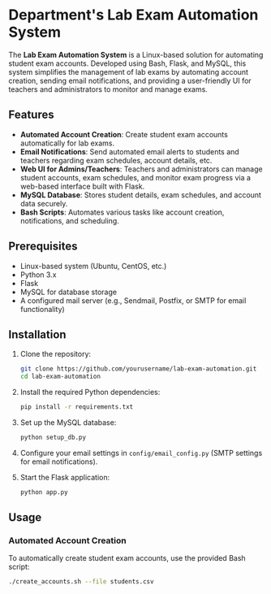 # Department's Lab Exam Automation System

The **Lab Exam Automation System** is a Linux-based solution for automating student exam accounts. Developed using Bash, Flask, and MySQL, this system simplifies the management of lab exams by automating account creation, sending email notifications, and providing a user-friendly UI for teachers and administrators to monitor and manage exams.

## Features

- **Automated Account Creation**: Create student exam accounts automatically for lab exams.
- **Email Notifications**: Send automated email alerts to students and teachers regarding exam schedules, account details, etc.
- **Web UI for Admins/Teachers**: Teachers and administrators can manage student accounts, exam schedules, and monitor exam progress via a web-based interface built with Flask.
- **MySQL Database**: Stores student details, exam schedules, and account data securely.
- **Bash Scripts**: Automates various tasks like account creation, notifications, and scheduling.
  
## Prerequisites

- Linux-based system (Ubuntu, CentOS, etc.)
- Python 3.x
- Flask
- MySQL for database storage
- A configured mail server (e.g., Sendmail, Postfix, or SMTP for email functionality)

## Installation

1. Clone the repository:

    ```bash
    git clone https://github.com/yourusername/lab-exam-automation.git
    cd lab-exam-automation
    ```

2. Install the required Python dependencies:

    ```bash
    pip install -r requirements.txt
    ```

3. Set up the MySQL database:

    ```bash
    python setup_db.py
    ```

4. Configure your email settings in `config/email_config.py` (SMTP settings for email notifications).

5. Start the Flask application:

    ```bash
    python app.py
    ```

## Usage

### Automated Account Creation

To automatically create student exam accounts, use the provided Bash script:

```bash
./create_accounts.sh --file students.csv
